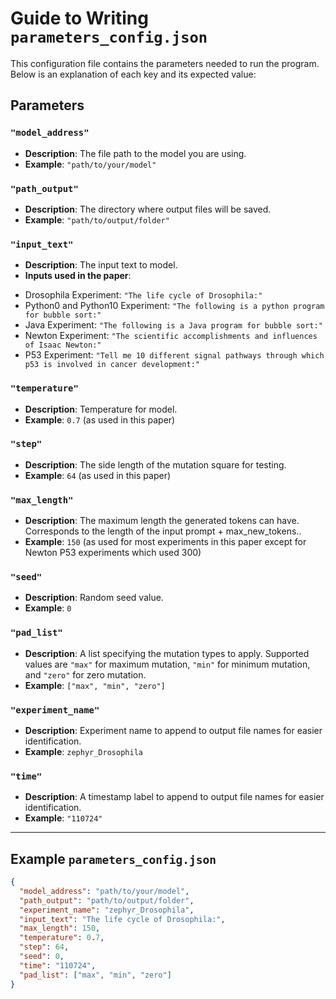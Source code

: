 # Guide to Writing `parameters_config.json`

This configuration file contains the parameters needed to run the program. Below is an explanation of each key and its expected value:

## Parameters

### `"model_address"`
- **Description**: The file path to the model you are using.
- **Example**: `"path/to/your/model"`

### `"path_output"`
- **Description**: The directory where output files will be saved.
- **Example**: `"path/to/output/folder"`

### `"input_text"`
- **Description**: The input text to model.
- **Inputs used in the paper**: 
* Drosophila Experiment: `"The life cycle of Drosophila:"`
* Python0 and Python10 Experiment: `"The following is a python program for bubble sort:"`
* Java Experiment: `"The following is a Java program for bubble sort:"`
* Newton Experiment: `"The scientific accomplishments and influences of Isaac Newton:"`
* P53 Experiment: `"Tell me 10 different signal pathways through which p53 is involved in cancer development:"`

### `"temperature"`
- **Description**: Temperature for model.
- **Example**: `0.7` (as used in this paper)

### `"step"`
- **Description**: The side length of the mutation square for testing.
- **Example**: `64` (as used in this paper)

### `"max_length"`
- **Description**: The maximum length the generated tokens can have. Corresponds to the length of the input prompt + max_new_tokens..
- **Example**: `150` (as used for most experiments in this paper except for Newton P53 experiments which used 300)

### `"seed"`
- **Description**: Random seed value.
- **Example**: `0`

### `"pad_list"`
- **Description**: A list specifying the mutation types to apply. Supported values are `"max"` for maximum mutation, `"min"` for minimum mutation, and `"zero"` for zero mutation.
- **Example**: `["max", "min", "zero"]`

### `"experiment_name"`
- **Description**: Experiment name to append to output file names for easier identification.
- **Example**: `zephyr_Drosophila`

### `"time"`
- **Description**: A timestamp label to append to output file names for easier identification.
- **Example**: `"110724"`
---

## Example `parameters_config.json`

```json
{
  "model_address": "path/to/your/model",
  "path_output": "path/to/output/folder",
  "experiment_name": "zephyr_Drosophila",
  "input_text": "The life cycle of Drosophila:",
  "max_length": 150,
  "temperature": 0.7,
  "step": 64,
  "seed": 0,
  "time": "110724",
  "pad_list": ["max", "min", "zero"]
}

